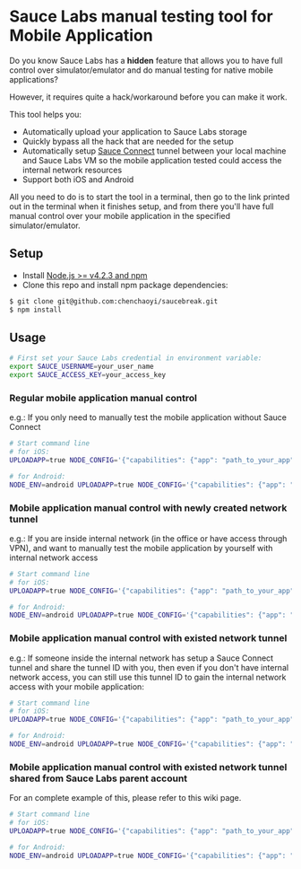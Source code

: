# Sauce Labs manual testing tool for Mobile Application

Do you know Sauce Labs has a **hidden** feature that allows you to have
full control over simulator/emulator and do
manual testing for native mobile applications?

However, it requires quite a hack/workaround before you can make it work.

This tool helps you:
- Automatically upload your application to Sauce Labs storage
- Quickly bypass all the hack that are needed for the setup
- Automatically setup [Sauce Connect](https://wiki.saucelabs.com/display/DOCS/Sauce+Connect+Proxy) tunnel between your local machine and Sauce Labs VM so the mobile application tested could access the internal network resources
- Support both iOS and Android

All you need to do is to start the tool in a terminal, then go to the link printed out in the terminal when it finishes setup, and from there you'll have full manual control over your mobile application in the specified simulator/emulator.

## Setup

* Install [Node.js >= v4.2.3 and npm](http://nodejs.org/)
* Clone this repo and install npm package dependencies:
```bash
$ git clone git@github.com:chenchaoyi/saucebreak.git
$ npm install
```

## Usage

```bash
# First set your Sauce Labs credential in environment variable:
export SAUCE_USERNAME=your_user_name
export SAUCE_ACCESS_KEY=your_access_key
```

### Regular mobile application manual control
e.g.: If you only need to manually test the mobile application without Sauce Connect

```bash
# Start command line
# for iOS:
UPLOADAPP=true NODE_CONFIG='{"capabilities": {"app": "path_to_your_app"}}' ./node_modules/.bin/magellan --browsers=iphone_9_3_iOS_iPhone_Simulator

# for Android:
NODE_ENV=android UPLOADAPP=true NODE_CONFIG='{"capabilities": {"app": "path_to_your_app"}}' ./node_modules/.bin/magellan --browsers=android_5_1_Linux_Android_Emulator
```

### Mobile application manual control with newly created network tunnel
e.g.: If you are inside internal network (in the office or have access through VPN), and want to manually test the mobile application by yourself with internal network access
```bash
# Start command line
# for iOS:
UPLOADAPP=true NODE_CONFIG='{"capabilities": {"app": "path_to_your_app"}}' ./node_modules/.bin/magellan --browsers=iphone_9_3_iOS_iPhone_Simulator --create_tunnels

# for Android:
NODE_ENV=android UPLOADAPP=true NODE_CONFIG='{"capabilities": {"app": "path_to_your_app"}}' ./node_modules/.bin/magellan --browsers=android_5_1_Linux_Android_Emulator --create_tunnels
```

### Mobile application manual control with existed network tunnel
e.g.: If someone inside the internal network has setup a Sauce Connect tunnel and share the tunnel ID with you, then even if you don't have internal network access, you can still use this tunnel ID to gain the internal network access with your mobile application:
```bash
# Start command line
# for iOS:
UPLOADAPP=true NODE_CONFIG='{"capabilities": {"app": "path_to_your_app"}}' ./node_modules/.bin/magellan --browsers=iphone_9_3_iOS_iPhone_Simulator --sauce_tunnel_id=shared_tunnel_id

# for Android:
NODE_ENV=android UPLOADAPP=true NODE_CONFIG='{"capabilities": {"app": "path_to_your_app"}}' ./node_modules/.bin/magellan --browsers=android_5_1_Linux_Android_Emulator --sauce_tunnel_id=shared_tunnel_id
```

### Mobile application manual control with existed network tunnel shared from Sauce Labs parent account
For an complete example of this, please refer to this wiki page.
```bash
# Start command line
# for iOS:
UPLOADAPP=true NODE_CONFIG='{"capabilities": {"app": "path_to_your_app"}}' SAUCE_CONNECT_PARENT_TUNNEL_ID=parent_sauce_labs_username ./node_modules/.bin/magellan --browsers=iphone_9_3_iOS_iPhone_Simulator --sauce_tunnel_id=shared_tunnel_id

# for Android:
NODE_ENV=android UPLOADAPP=true NODE_CONFIG='{"capabilities": {"app": "path_to_your_app"}}' SAUCE_CONNECT_PARENT_TUNNEL_ID=parent_sauce_labs_username ./node_modules/.bin/magellan --browsers=android_5_1_Linux_Android_Emulator --sauce_tunnel_id=shared_tunnel_id
```
